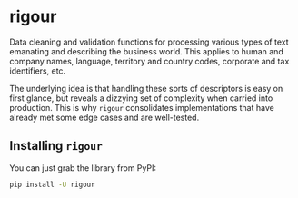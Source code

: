 # rigour

Data cleaning and validation functions for processing various types of text emanating and describing the business world. This applies to human and company names, language, territory
and country codes, corporate and tax identifiers, etc.

The underlying idea is that handling these sorts of descriptors is easy on first glance, but reveals a dizzying set of complexity when carried into production. This is why `rigour` consolidates implementations that have already met some edge cases and are well-tested.

## Installing `rigour`

You can just grab the library from PyPI:

```bash
pip install -U rigour
```

